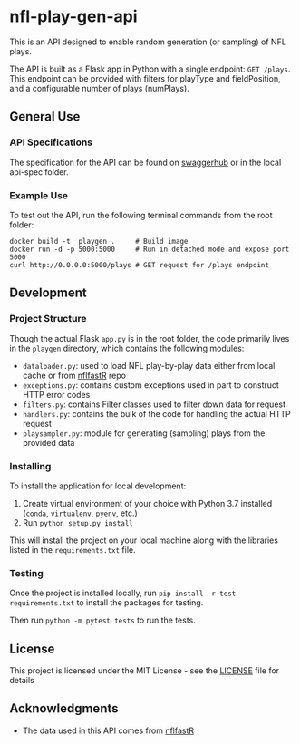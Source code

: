 # nfl-play-gen-api

This is an API designed to enable random generation (or sampling) of NFL plays. 

The API is built as a Flask app in Python with a single endpoint: `GET /plays`. This endpoint can be provided with filters
for playType and fieldPosition, and a configurable number of plays (numPlays).  

## General Use

### API Specifications

The specification for the API can be found on [swaggerhub](https://app.swaggerhub.com/apis/bsatterwhite3/nfl-play-gen-api/1.0.0) or 
in the local api-spec folder.

### Example Use
To test out the API, run the following terminal commands from the root folder:
```
docker build -t  playgen .     # Build image
docker run -d -p 5000:5000     # Run in detached mode and expose port 5000
curl http://0.0.0.0:5000/plays # GET request for /plays endpoint 
```

## Development

### Project Structure

Though the actual Flask `app.py` is in the root folder, the code primarily lives in the `playgen` directory, which
contains the following modules:
- `dataloader.py`: used to load NFL play-by-play data either from local cache or from [nflfastR](https://github.com/guga31bb/nflfastR-data#load-data-using-python) repo
- `exceptions.py`: contains custom exceptions used in part to construct HTTP error codes
- `filters.py`: contains Filter classes used to filter down data for request
- `handlers.py`: contains the bulk of the code for handling the actual HTTP request
- `playsampler.py`: module for generating (sampling) plays from the provided data

### Installing

To install the application for local development:
1. Create virtual environment of your choice with Python 3.7 installed (`conda`, `virtualenv`, `pyenv`, etc.)
2. Run `python setup.py install`

This will install the project on your local machine along with the libraries listed in the `requirements.txt` file.

### Testing

Once the project is installed locally, run `pip install -r test-requirements.txt` to install the packages for testing.

Then run `python -m pytest tests` to run the tests.

## License

This project is licensed under the MIT License - see the [LICENSE](LICENSE) file for details

## Acknowledgments

* The data used in this API comes from [nflfastR](https://github.com/guga31bb/nflfastR-data#load-data-using-python)
